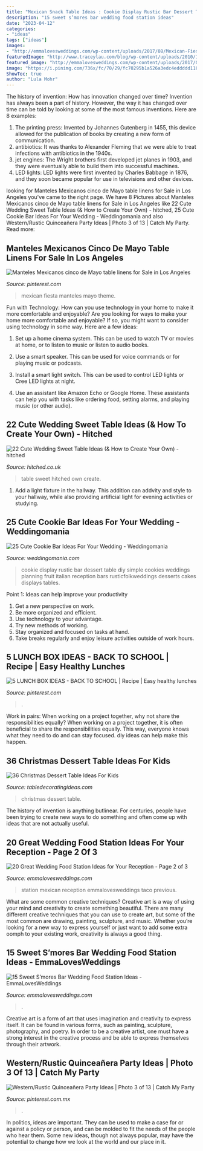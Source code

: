```yaml
---
title: "Mexican Snack Table Ideas : Cookie Display Rustic Bar Dessert Table Diy Simple Cookies Weddings Planning Fruit Italian Reception Bars Rusticfolkweddings Desserts Cakes Displays Tables"
description: "15 sweet s’mores bar wedding food station ideas"
date: "2023-04-12"
categories:
- "ideas"
tags: ["ideas"]
images:
- "http://emmalovesweddings.com/wp-content/uploads/2017/08/Mexican-Fiesta-Taco-wedding-food-station-ideas.jpg"
featuredImage: "http://www.traceylau.com/blog/wp-content/uploads/2010/12/5-Christmas-Corprate-2.jpg"
featured_image: "http://emmalovesweddings.com/wp-content/uploads/2017/08/Mexican-Fiesta-Taco-wedding-food-station-ideas.jpg"
image: "https://i.pinimg.com/736x/fc/70/29/fc70295b1a526a3edc4eddddd118082b.jpg"
ShowToc: true
author: "Lula Mohr"
---
```



The history of invention: How has innovation changed over time?
Invention has always been a part of history. However, the way it has changed over time can be told by looking at some of the most famous inventions. Here are 8 examples:
1. The printing press: Invented by Johannes Gutenberg in 1455, this device allowed for the publication of books by creating a new form of communication.
2. antibiotics: It was thanks to Alexander Fleming that we were able to treat infections with antibiotics in the 1940s.
3. jet engines: The Wright brothers first developed jet planes in 1903, and they were eventually able to build them into successful machines.
4. LED lights: LED lights were first invented by Charles Babbage in 1876, and they soon became popular for use in televisions and other devices.

	

		
looking for Manteles Mexicanos cinco de Mayo table linens for Sale in Los Angeles you've came to the right page. We have 8 Pictures about Manteles Mexicanos cinco de Mayo table linens for Sale in Los Angeles like 22 Cute Wedding Sweet Table Ideas (&amp; How to Create Your Own) - hitched, 25 Cute Cookie Bar Ideas For Your Wedding - Weddingomania and also Western/Rustic Quinceañera Party Ideas | Photo 3 of 13 | Catch My Party. Read more:
		
    
## Manteles Mexicanos Cinco De Mayo Table Linens For Sale In Los Angeles

<img loading=lazy src="https://i.pinimg.com/736x/fc/70/29/fc70295b1a526a3edc4eddddd118082b.jpg" onerror="this.onerror=null;this.src='https://tse1.mm.bing.net/th?id=OIP.1yE3h7FGDTOM0UHfULGBpAHaJ4&amp;pid=15.1';" alt="Manteles Mexicanos cinco de Mayo table linens for Sale in Los Angeles">

_Source: pinterest.com_

>mexican fiesta manteles mayo theme. 

	

Fun with Technology: How can you use technology in your home to make it more comfortable and enjoyable?
Are you looking for ways to make your home more comfortable and enjoyable? If so, you might want to consider using technology in some way. Here are a few ideas:
1. Set up a home cinema system. This can be used to watch TV or movies at home, or to listen to music or listen to audio books.

2. Use a smart speaker. This can be used for voice commands or for playing music or podcasts.

3. Install a smart light switch. This can be used to control LED lights or Cree LED lights at night.

4. Use an assistant like Amazon Echo or Google Home. These assistants can help you with tasks like ordering food, setting alarms, and playing music (or other audio).

    
## 22 Cute Wedding Sweet Table Ideas (&amp; How To Create Your Own) - Hitched

<img loading=lazy src="https://cdn0.hitched.co.uk/articles/images/9/4/6/3/img_63649/3-colour-co-ordinated.jpg" onerror="this.onerror=null;this.src='https://tse4.mm.bing.net/th?id=OIP.GfX41QdD313h8XvyB_Y8aAHaLH&amp;pid=15.1';" alt="22 Cute Wedding Sweet Table Ideas (&amp; How to Create Your Own) - hitched">

_Source: hitched.co.uk_

>table sweet hitched own create. 

	

1. Add a light fixture in the hallway. This addition can addvity and style to your hallway, while also providing artificial light for evening activities or studying.

    
## 25 Cute Cookie Bar Ideas For Your Wedding - Weddingomania

<img loading=lazy src="http://i.weddingomania.com/25-Cute-Cookie-Bar-Ideas-For-Your-Wedding2.jpg" onerror="this.onerror=null;this.src='https://tse1.mm.bing.net/th?id=OIP.XiHrGXLdBGWJcpgYGV2WDwAAAA&amp;pid=15.1';" alt="25 Cute Cookie Bar Ideas For Your Wedding - Weddingomania">

_Source: weddingomania.com_

>cookie display rustic bar dessert table diy simple cookies weddings planning fruit italian reception bars rusticfolkweddings desserts cakes displays tables. 

	

Point 1: Ideas can help improve your productivity
1. Get a new perspective on work.
2. Be more organized and efficient.
3. Use technology to your advantage.
4. Try new methods of working.
5. Stay organized and focused on tasks at hand.
6. Take breaks regularly and enjoy leisure activities outside of work hours.

    
## 5 LUNCH BOX IDEAS - BACK TO SCHOOL | Recipe | Easy Healthy Lunches

<img loading=lazy src="https://i.pinimg.com/736x/87/ad/2d/87ad2dbe2fb671e827e6999665b55e1c.jpg" onerror="this.onerror=null;this.src='https://tse4.mm.bing.net/th?id=OIP.5PMfAvZDy8rH4aGOxHKpyAHaMW&amp;pid=15.1';" alt="5 LUNCH BOX IDEAS - BACK TO SCHOOL | Recipe | Easy healthy lunches">

_Source: pinterest.com_

>. 

	

Work in pairs: When working on a project together, why not share the responsibilities equally?
When working on a project together, it is often beneficial to share the responsibilities equally. This way, everyone knows what they need to do and can stay focused. diy ideas can help make this happen.

    
## 36 Christmas Dessert Table Ideas For Kids

<img loading=lazy src="http://www.traceylau.com/blog/wp-content/uploads/2010/12/5-Christmas-Corprate-2.jpg" onerror="this.onerror=null;this.src='https://tse4.mm.bing.net/th?id=OIP.WhgMwExYwqNjANwnz_9xcAHaKe&amp;pid=15.1';" alt="36 Christmas Dessert Table Ideas For Kids">

_Source: tabledecoratingideas.com_

>christmas dessert table. 

	

The history of invention is anything butlinear. For centuries, people have been trying to create new ways to do something and often come up with ideas that are not actually useful.

    
## 20 Great Wedding Food Station Ideas For Your Reception - Page 2 Of 3

<img loading=lazy src="http://emmalovesweddings.com/wp-content/uploads/2017/08/Mexican-Fiesta-Taco-wedding-food-station-ideas.jpg" onerror="this.onerror=null;this.src='https://tse4.mm.bing.net/th?id=OIP.WVueAiEfU2ipKl0qFmK8SwHaJW&amp;pid=15.1';" alt="20 Great Wedding Food Station Ideas for Your Reception - Page 2 of 3">

_Source: emmalovesweddings.com_

>station mexican reception emmalovesweddings taco previous. 

	

What are some common creative techniques?
Creative art is a way of using your mind and creativity to create something beautiful. There are many different creative techniques that you can use to create art, but some of the most common are drawing, painting, sculpture, and music. Whether you’re looking for a new way to express yourself or just want to add some extra oomph to your existing work, creativity is always a good thing.

    
## 15 Sweet S’mores Bar Wedding Food Station Ideas - EmmaLovesWeddings

<img loading=lazy src="http://emmalovesweddings.com/wp-content/uploads/2017/12/wedding-S’mores-Bar-food-station-ideas.jpg" onerror="this.onerror=null;this.src='https://tse4.mm.bing.net/th?id=OIP.jmvr6ZzpDAA0QeEa6AUYVAHaLH&amp;pid=15.1';" alt="15 Sweet S’mores Bar Wedding Food Station Ideas - EmmaLovesWeddings">

_Source: emmalovesweddings.com_

>. 

	

Creative art is a form of art that uses imagination and creativity to express itself. It can be found in various forms, such as painting, sculpture, photography, and poetry. In order to be a creative artist, one must have a strong interest in the creative process and be able to express themselves through their artwork.

    
## Western/Rustic Quinceañera Party Ideas | Photo 3 Of 13 | Catch My Party

<img loading=lazy src="https://i.pinimg.com/736x/05/41/78/05417845a6af40f8dadd989dcaa5a9e9.jpg" onerror="this.onerror=null;this.src='https://tse1.mm.bing.net/th?id=OIP.O4qt1Y4vRetZKEzToLAEmgHaNK&amp;pid=15.1';" alt="Western/Rustic Quinceañera Party Ideas | Photo 3 of 13 | Catch My Party">

_Source: pinterest.com.mx_

>. 

	

In politics, ideas are important. They can be used to make a case for or against a policy or person, and can be molded to fit the needs of the people who hear them. Some new ideas, though not always popular, may have the potential to change how we look at the world and our place in it.

